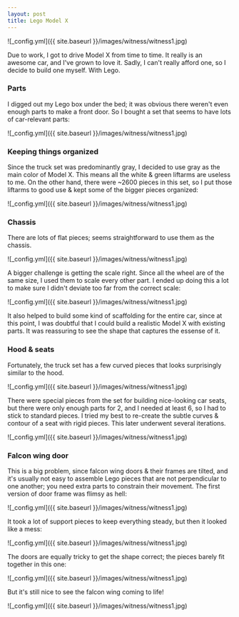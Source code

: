 ```yaml
---
layout: post
title: Lego Model X
---
```


![_config.yml]({{ site.baseurl }}/images/witness/witness1.jpg)

Due to work, I got to drive Model X from time to time. It really is an awesome car, and I've grown to love it. Sadly, I can't really afford one, so I decide to build one myself. With Lego.

### Parts

I digged out my Lego box under the bed; it was obvious there weren't even enough parts to make a front door. So I bought a set that seems to have lots of car-relevant parts:

![_config.yml]({{ site.baseurl }}/images/witness/witness1.jpg)

### Keeping things organized

Since the truck set was predominantly gray, I decided to use gray as the main color of Model X. This means all the white & green liftarms are useless to me. On the other hand, there were ~2600 pieces in this set, so I put those liftarms to good use & kept some of the bigger pieces organized:

![_config.yml]({{ site.baseurl }}/images/witness/witness1.jpg)

### Chassis

There are lots of flat pieces; seems straightforward to use them as the chassis.

![_config.yml]({{ site.baseurl }}/images/witness/witness1.jpg)

A bigger challenge is getting the scale right. Since all the wheel are of the same size, I used them to scale every other part. I ended up doing this a lot to make sure I didn't deviate too far from the correct scale:

![_config.yml]({{ site.baseurl }}/images/witness/witness1.jpg)

It also helped to build some kind of scaffolding for the entire car, since at this point, I was doubtful that I could build a realistic Model X with existing parts. It was reassuring to see the shape that captures the essense of it.

### Hood & seats

Fortunately, the truck set has a few curved pieces that looks surprisingly similar to the hood.

![_config.yml]({{ site.baseurl }}/images/witness/witness1.jpg)

There were special pieces from the set for building nice-looking car seats, but there were only enough parts for 2, and I needed at least 6, so I had to stick to standard pieces. I tried my best to re-create the subtle curves & contour of a seat with rigid pieces. This later underwent several iterations.

![_config.yml]({{ site.baseurl }}/images/witness/witness1.jpg)

### Falcon wing door

This is a big problem, since falcon wing doors & their frames are tilted, and it's usually not easy to assemble Lego pieces that are not perpendicular to one another; you need extra parts to constrain their movement. The first version of door frame was flimsy as hell:

![_config.yml]({{ site.baseurl }}/images/witness/witness1.jpg)

It took a lot of support pieces to keep everything steady, but then it looked like a mess:

![_config.yml]({{ site.baseurl }}/images/witness/witness1.jpg)

The doors are equally tricky to get the shape correct; the pieces barely fit together in this one:

![_config.yml]({{ site.baseurl }}/images/witness/witness1.jpg)

But it's still nice to see the falcon wing coming to life!

![_config.yml]({{ site.baseurl }}/images/witness/witness1.jpg)

